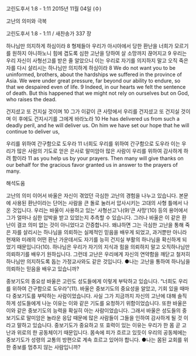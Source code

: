고린도후서 1:8 - 1:11 
2015년 11월 04일 (수)

고난의 의미와 극복



고린도후서 1:8 - 1:11 / 새찬송가 337 장


하나님만 의지하게 하심이라 
8 형제들아 우리가 아시아에서 당한 환난을 너희가 모르기를 원하지 아니하노니 힘에 겹도록 심한 고난을 당하여 살 소망까지 끊어지고 9 우리는 우리 자신이 사형선고를 받은 줄 알았으니 이는 우리로 자기를 의지하지 말고 오직 죽은 자를 다시 살리시는 하나님만 의지하게 하심이라 
8 We do not want you to be uninformed, brothers, about the hardships we suffered in the province of Asia. We were under great pressure, far beyond our ability to endure, so that we despaired even of life. 9 Indeed, in our hearts we felt the sentence of death. But this happened that we might not rely on ourselves but on God, who raises the dead. 

건지셨고 또 건지실 것이며
10 그가 이같이 큰 사망에서 우리를 건지셨고 또 건지실 것이며 이 후에도 건지시기를 그에게 바라노라 
10 He has delivered us from such a deadly peril, and he will deliver us. On him we have set our hope that he will continue to deliver us, 

우리를 위하여 간구함으로 도우라
11 너희도 우리를 위하여 간구함으로 도우라 이는 우리가 많은 사람의 기도로 얻은 은사로 말미암아 많은 사람이 우리를 위하여 감사하게 하려 함이라
11 as you help us by your prayers. Then many will give thanks on our behalf for the gracious favor granted us in answer to the prayers of many.

해석도움





고난의 의미 
이어서 바울은 자신이 겪었던 극심한 고난의 경험을 나누고 있습니다. 본문에 사용된 환난이라는 단어는 사람을 큰 돌로 눌러서 압사시키는 고대의 사형 틀에서 나온 것입니다. 우리는 바울이 사용하고 있는‘ 사형선고’나(9)‘큰 사망’(10) 등의 용어에서 그가 얼마나 심한 압박을 받고 있었는지 추측할 수 있습니다. 그러나 바울은 이 같은 환난이 결코 의미 없는 것이 아니었다고 간증합니다. 왜냐하면 그는 극심한 고난을 통해 죽은 자를 살리시는 하나님을 의뢰하는 실제적인 믿음을 배우게 되었고, 과거뿐만 아니라 현재와 미래의 어떤 환난 가운데서도 자기를 능히 건지실 부활의 하나님을 확신하게 되었기 때문입니다(10). 하나님은 우리가 자기의 지식과 힘을 의뢰하지 말고 오직하나님만 의뢰하기를 배우기 원하십니다. 그런데 고난은 우리에게 자신의 연약함을 깨닫고 철저히 하나님만 의지하도록 돕는 가정교사와도 같은 것입니다.
●나는 고난을 통하여 하나님을 의뢰하는 믿음을 배우고 있습니까?

중보기도의 중요성 
바울은 고린도 성도들에게 이렇게 부탁하고 있습니다. “너희도 우리를 위하여 간구함으로 도우라”(11). 바울은 중보기도의 중요성을 알았고, 기회 있을 때마다 중보기도를 부탁하는 사람이었습니다. 사실 그가 지금까지 자신의 고난에 대해 솔직하게 성도들에게 나눈 이유는 이와 같은 기도를 요청하기 위함이었습니다. 또한 바울은 이와 같은 중보기도의 능력을 확실히 아는 사람이었습니다. 그래서 바울은 성도들의 중보기도로 말미암은 놀라운 응답 때문에 많은 사람들이 그들을 인하여 감사하게 될 것 이라고 말하고 있습니다. 중보기도가 중요하고 또 효력이 있는 이유는 우리가 한 몸 곧 고난과 위로의 한 공동체이기 때문입니다. 몸속에 피가 흐르고 있듯이 우리의 공동체에는 중보기도가 성령의 교통의 방편으로 계속 흐르고 있어야 합니다.
●나는 몸된 교회를 위한 중보를 멈추지 않는 사람입니까?
